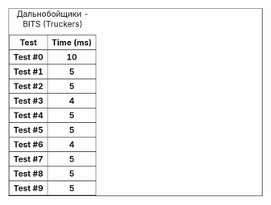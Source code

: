 <table border="1">
<caption>Дальнобойщики - BITS (Truckers)</caption>
<tr><th>Test</th><th>Time (ms)</th></tr>
<tr><th>Test #0</th><th>10</th></tr>
<tr><th>Test #1</th><th>5</th></tr>
<tr><th>Test #2</th><th>5</th></tr>
<tr><th>Test #3</th><th>4</th></tr>
<tr><th>Test #4</th><th>5</th></tr>
<tr><th>Test #5</th><th>5</th></tr>
<tr><th>Test #6</th><th>4</th></tr>
<tr><th>Test #7</th><th>5</th></tr>
<tr><th>Test #8</th><th>5</th></tr>
<tr><th>Test #9</th><th>5</th></tr>
</table>
